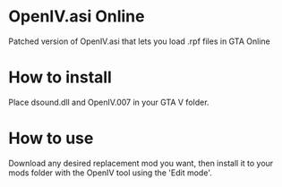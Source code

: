 # OpenIV.asi Online
Patched version of OpenIV.asi that lets you load .rpf files in GTA Online

# How to install
Place dsound.dll and OpenIV.007 in your GTA V folder.

# How to use
Download any desired replacement mod you want, then install it to your mods folder with the OpenIV tool using the 'Edit mode'.
